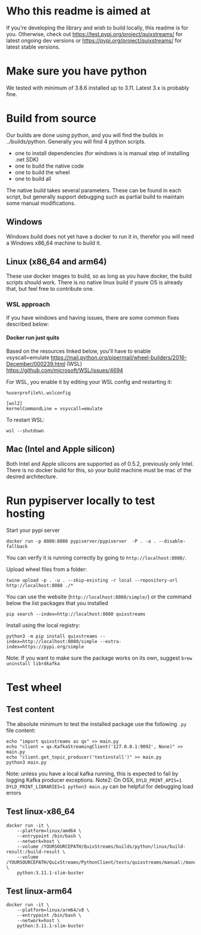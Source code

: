 # Who this readme is aimed at
If you're developing the library and wish to build locally, this readme is for you. Otherwise, check out 
https://test.pypi.org/project/quixstreams/ for latest ongoing dev versions or https://pypi.org/project/quixstreams/ for latest stable versions.

# Make sure you have python
We tested with minimum of 3.8.6 installed up to 3.11. Latest 3.x is probably fine.

# Build from source
Our builds are done using python, and you will find the builds in ../builds/python. Generally you will find 4 python scripts.
- one to install dependencies (for windows is is manual step of installing .net SDK)
- one to build the native code
- one to build the wheel
- one to build all

The native build takes several parameters. These can be found in each script, but generally support debugging such as partial build to maintain some manual modifications.

## Windows
Windows build does not yet have a docker to run it in, therefor you will need a Windows x86_64 machine to build it.

## Linux (x86_64 and arm64)
These use docker images to build, so as long as you have docker, the build scripts should work. There is no native linux build if youre OS is already that, but feel free to contribute one.

### WSL approach
If you have windows and having issues, there are some common fixes described below:

#### Docker run just quits
Based on the resources linked below, you'll have to enable vsyscall=emulate
https://mail.python.org/pipermail/wheel-builders/2016-December/000239.html
(WSL) https://github.com/microsoft/WSL/issues/4694

For WSL, you enable it by editing your WSL config and restarting it:
```
%userprofile%\.wslconfig

[wsl2]
kernelCommandLine = vsyscall=emulate
```

To restart WSL:
```
wsl --shutdown
```


## Mac (Intel and Apple silicon)
Both Intel and Apple silicons are supported as of 0.5.2, previously only Intel. There is no docker build for this, so your build machine must be mac of the desired architecture.

# Run pypiserver locally to test hosting

Start your pypi server
```
docker run -p 8080:8080 pypiserver/pypiserver  -P . -a . --disable-fallback
```

You can verify it is running correctly by going to `http://localhost:8080/`.

Upload wheel files from a folder:
```
twine upload -p . -u . --skip-existing -r local --repository-url http://localhost:8080 ./*
```

You can use the website (`http://localhost:8080/simple/`) or the command below the list packages that you installed
```
pip search --index=http://localhost:8080 quixstreams
```

Install using the local registry:
```
python3 -m pip install quixstreams --index=http://localhost:8080/simple --extra-index=https://pypi.org/simple
```
Note: If you want to make sure the package works on its own, suggest `brew uninstall librdkafka`

# Test wheel

## Test content
The absolute minimum to test the installed package use the following `.py` file content:
```
echo "import quixstreams as qx" >> main.py
echo "client = qx.KafkaStreamingClient('127.0.0.1:9092', None)" >> main.py
echo "client.get_topic_producer('testinstall')" >> main.py
python3 main.py
```
Note: unless you have a local kafka running, this is expected to fail by logging Kafka producer exceptions.
Note2: On OSX, `DYLD_PRINT_APIS=1 DYLD_PRINT_LIBRARIES=1 python3 main.py` can be helpful for debugging load errors

## Test linux-x86_64
```
docker run -it \
    --platform=linux/amd64 \
    --entrypoint /bin/bash \
    --network=host \
    --volume /YOURSOURCEPATH/QuixStreams/builds/python/linux/build-result:/build-result \
    --volume /YOURSOURCEPATH/QuixStreams/PythonClient/tests/quixstreams/manual:/manual \
    python:3.11.1-slim-buster
```

## Test linux-arm64
```
docker run -it \
    --platform=linux/arm64/v8 \
    --entrypoint /bin/bash \
    --network=host \
    python:3.11.1-slim-buster
```